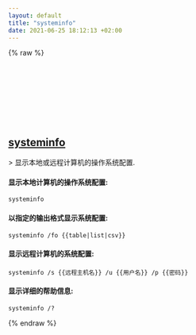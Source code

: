 ```yaml
---
layout: default
title: "systeminfo"
date: 2021-06-25 18:12:13 +02:00
---
```

{% raw %}
<h2 id="systeminfo">
  <a href="/zh/windows/systeminfo.html">systeminfo</a> <a href="#systeminfo"><svg class="icon">
    <use href="/assets/images/unicode_sprite.svg#link" />
  </svg></a>
</h2>
> 显示本地或远程计算机的操作系统配置.

#### 显示本地计算机的操作系统配置:
```shell
systeminfo
```
#### 以指定的输出格式显示系统配置:
```shell
systeminfo /fo {{table|list|csv}}
```
#### 显示远程计算机的系统配置:
```shell
systeminfo /s {{远程主机名}} /u {{用户名}} /p {{密码}}
```
#### 显示详细的帮助信息:
```shell
systeminfo /?
```
{% endraw %}